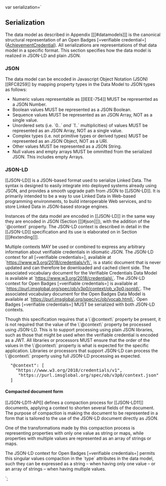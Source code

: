 var serialization=`

## Serialization

The data model as described in Appendix [[[#datamodels]]] is the canonical structural representation of an Open Badges [=verifiable credential=] ([AchievementCredential](#org.1edtech.ob.v3p0.achievementcredential.class)). All serializations are representations of that data model in a specific format. This section specifies how the data model is realized in JSON-LD and plain JSON.

### JSON

The data model can be encoded in Javascript Object Notation (JSON) [[RFC8259]] by mapping property types in the Data Model to JSON types as follows:

- Numeric values representable as [[IEEE-754]] MUST be represented as a JSON Number.
- Boolean values MUST be represented as a JSON Boolean.
- Sequence values MUST be represented as an JSON Array, NOT as a single value.
- Unordered sets (i.e. \`0..*\` and \`1..*\` multiplicities) of values MUST be represented as an JSON Array, NOT as a single value.
- Complex types (i.e. not primitive types or derived types) MUST be represented as an JSON Object, NOT as a URI.
- Other values MUST be represented as a JSON String.
- Null values and empty arrays MUST be ommitted from the serialized JSON. This includes empty Arrays.

### JSON-LD

[[JSON-LD]] is a JSON-based format used to serialize Linked Data. The syntax is designed to easily integrate into deployed systems already using JSON, and provides a smooth upgrade path from JSON to [[JSON-LD]]. It is primarily intended to be a way to use Linked Data in Web-based programming environments, to build interoperable Web services, and to store Linked Data in JSON-based storage engines.

Instances of the data model are encoded in [[JSON-LD]] in the same way they are encoded in JSON (Section [[[#json]]]), with the addition of the \`@context\` property. The JSON-LD context is described in detail in the [[JSON-LD]] specification and its use is elaborated on in Section [[[#extending]]].

Multiple contexts MAY be used or combined to express any arbitrary information about verifiable credentials in idiomatic JSON. The JSON-LD context for all [=verifiable credentials=], available at \`https://www.w3.org/2018/credentials/v1\`, is a static document that is never updated and can therefore be downloaded and cached client side. The associated vocabulary document for the Verifiable Credentials Data Model is available at \`https://www.w3.org/2018/credentials\`. The JSON-LD context for Open Badges [=verifiable credentials=] is available at \`https://purl.imsglobal.org/spec/ob/v3p0/context/ob_v3p0.jsonld\`. The associated vocabulary document for the Open Badges Data Model is available at \`https://purl.imsglobal.org/spec/vc/ob/vocab.html\`. Open Badges [=verifiable credentials=] MUST be serialized with both JSON-LD contexts.

<div class="note">
  Though this specification requires that a \`@context\` property be present, it is not required that the value of the \`@context\` property be processed using JSON-LD. This is to support processing using plain JSON libraries, such as those that might be used when the verifiable credential is encoded as a JWT. All libraries or processors MUST ensure that the order of the values in the \`@context\` property is what is expected for the specific application. Libraries or processors that support JSON-LD can process the \`@context\` property using full JSON-LD processing as expected.
</div>

<pre class="example" title="JSON-LD @context serialization">
  "@context": [
    "https://www.w3.org/2018/credentials/v1",
     "https://purl.imsglobal.org/spec/ob/v3p0/context.json"
  ]
</pre>

#### Compacted document form

[[JSON-LD11-API]] defines a compaction process for [[JSON-LD11]] documents, applying a context to shorten several fields of the document. The purpose of compaction is making the document to be represented in a form that is tailored to the use of the JSON-LD document directly as JSON.

One of the transformations made by this compaction process is representing properties with only one value as string or maps, while properties with multiple values are represented as an array of strings or maps.

The JSON-LD context for Open Badges [=verifiable credentials=] permits this singular values compaction in the  \`type\` attributes in the data model, such they can be expressed as a string – when having only one value – or an array of strings – when having multiple values.

`;
